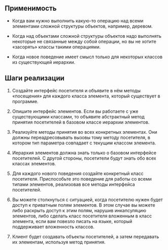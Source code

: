 ## Применимость
- Когда вам нужно выполнить какую-то операцию над всеми элементами 
  сложной структуры объектов, например, деревом.

-  Когда над объектами сложной структуры объектов надо выполнять некоторые не связанные между 
   собой операции, но вы не хотите «засорять» классы такими операциями.
   
- Когда новое поведение имеет смысл только для некоторых классов из существующей иерархии.

## Шаги реализации

1. Создайте интерфейс посетителя и объявите в нём методы «посещения» 
для каждого класса элемента, который существует в программе.

2. Опишите интерфейс элементов. Если вы работаете с уже существующими классами, 
то объявите абстрактный метод принятия посетителей в базовом классе иерархии элементов.

3. Реализуйте методы принятия во всех конкретных элементах. Они должны 
переадресовывать вызовы тому методу посетителя, в котором тип параметра 
   совпадает с текущим классом элемента.

4. Иерархия элементов должна знать только о базовом интерфейсе посетителей. 
С другой стороны, посетители будут знать обо всех классах элементов.

5. Для каждого нового поведения создайте конкретный класс посетителя. 
Приспособьте это поведение для работы со всеми типами элементов, 
   реализовав все методы интерфейса посетителей.

6. Вы можете столкнуться с ситуацией, когда посетителю нужен будет 
доступ к приватным полям элементов. В этом случае вы можете либо раскрыть доступ к этим полям, 
нарушив инкапсуляцию элементов, либо сделать класс посетителя вложенным в класс элемента, 
если вам повезло писать на языке, который поддерживает вложенность классов.

7. Клиент будет создавать объекты посетителей, а затем 
передавать их элементам, используя метод принятия.

